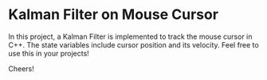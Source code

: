 # Kalman Filter on Mouse Cursor

In this project, a Kalman Filter is implemented to track the mouse cursor in C++. The state variables include cursor position and its velocity. Feel free to use this in your projects!

Cheers!
